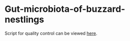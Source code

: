 # Gut-microbiota-of-buzzard-nestlings


Script for quality control can be viewed [here](scripts/Quality-control-community-standards.html).
